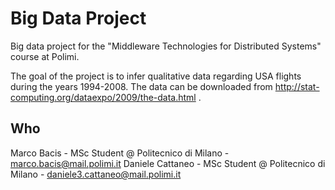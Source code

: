 # Big Data Project
Big data project for the "Middleware Technologies for Distributed Systems" course at Polimi.

The goal of the project is to infer qualitative data regarding USA flights during the years 1994-2008. The data can be downloaded from http://stat-computing.org/dataexpo/2009/the-data.html .


## Who
Marco Bacis - MSc Student @ Politecnico di Milano - marco.bacis@mail.polimi.it
Daniele Cattaneo - MSc Student @ Politecnico di Milano - daniele3.cattaneo@mail.polimi.it

